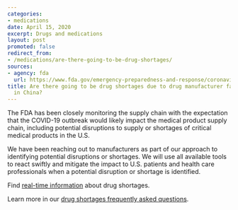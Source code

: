 ```yaml
---
categories:
- medications
date: April 15, 2020
excerpt: Drugs and medications
layout: post
promoted: false
redirect_from:
- /medications/are-there-going-to-be-drug-shortages/
sources:
- agency: fda
  url: https://www.fda.gov/emergency-preparedness-and-response/coronavirus-disease-2019-covid-19/coronavirus-disease-2019-covid-19-frequently-asked-questions
title: Are there going to be drug shortages due to drug manufacturer facility closures
  in China?
---
```


The FDA has been closely monitoring the supply chain with the expectation that the COVID-19 outbreak would likely impact the medical product supply chain, including potential disruptions to supply or shortages of critical medical products in the U.S.

We have been reaching out to manufacturers as part of our approach to identifying potential disruptions or shortages. We will use all available tools to react swiftly and mitigate the impact to U.S. patients and health care professionals when a potential disruption or shortage is identified.

Find [real-time information](https://www.accessdata.fda.gov/scripts/drugshortages/default.cfm) about drug shortages.

Learn more in our [drug shortages frequently asked questions](https://www.fda.gov/drugs/drug-shortages/frequently-asked-questions-about-drug-shortages).